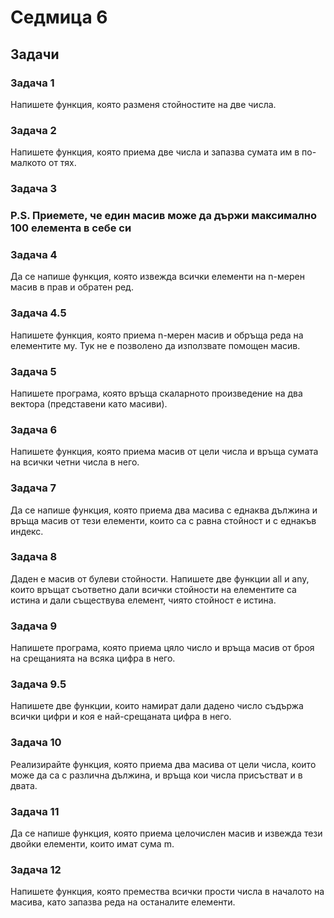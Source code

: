 # Седмица 6

## Задачи

### Задача 1

Напишете функция, която разменя стойностите на две числа.

### Задача 2

Напишете функция, която приема две числа и запазва сумата им в по-малкото от тях.

### Задача 3

### P.S. Приемете, че един масив може да държи максимално 100 елемента в себе си

### Задача 4

Да се напише функция, която извежда всички елементи на n-мерен масив в прав и обратен ред.

### Задача 4.5

Напишете функция, която приема n-мерен масив и обръща реда на елементите му. Тук не е позволено да използвате помощен масив.

### Задача 5

Напишете програма, която връща скаларното произведение на два вектора (представени като масиви).

### Задача 6

Напишете функция, която приема масив от цели числа и връща сумата на всички четни числа в него.

### Задача 7

Да се напише функция, която приема два масива с еднаква дължина и връща масив от тези елементи, които са с равна стойност и с еднакъв индекс.

### Задача 8

Даден е масив от булеви стойности. Напишете две функции all и any, които връщат съответно дали всички стойности на елементите са истина и дали съществува елемент, чиято стойност е истина.

### Задача 9

Напишете програма, която приема цяло число и връща масив от броя на срещанията на всяка цифра в него.

### Задача 9.5

Напишете две функции, които намират дали дадено число съдържа всички цифри и коя е най-срещаната цифра в него.

### Задача 10

Реализирайте функция, която приема два масива от цели числа, които може да са с различна дължина, и връща кои числа присъстват и в двата.

### Задача 11

Да се напише функция, която приема целочислен масив и извежда тези двойки елементи, които имат сума m.

### Задача 12

Напишете функция, която премества всички прости числа в началото на масива, като запазва реда на останалите елементи.
